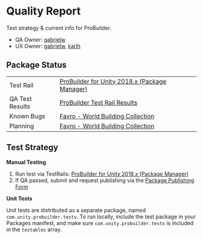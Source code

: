 # Quality Report

Test strategy & current info for ProBuilder.

- QA Owner: [gabrielw](gabrielw@unity3d.com)
- UX Owner: [gabrielw](gabrielw@unity3d.com), [karlh](karlh@unity3d.com)

## Package Status

| | |
|--|--|
|Test Rail | [ProBuilder for Unity 2018.x (Package Manager)](https://qatestrail.hq.unity3d.com/index.php?/suites/view/2498) |
| QA Test Results | [ProBuilder Test Rail Results](https://qatestrail.hq.unity3d.com/index.php?/runs/overview/32) |
| Known Bugs | [Favro - World Building Collection](https://fogbugz.unity3d.com/f/filters/?ixPersonAssignedTo=1667) |
| Planning | [Favro - World Building Collection](https://favro.com/organization/c564ede4ed3337f7b17986b6/5458f34f10ce252532bf6d1e) |

## Test Strategy

**Manual Testing**

1. Run test via TestRails: [ProBuilder for Unity 2018.x (Package Manager)](https://qatestrail.hq.unity3d.com/index.php?/suites/view/2498)
2. If QA passed, submit and request publishing via the [Package Publishing Form](https://docs.google.com/forms/d/e/1FAIpQLSdSIRO6s6_gM-BxXbDtdzIej-Hhk-3n68xSyC2sM8tp7413mw/viewform)

**Unit Tests**

Unit tests are distributed as a separate package, named `com.unity.probuilder.tests`. To run locally, include the test package in your Packages manifest, and make sure `com.unity.probuilder.tests` is included in the `testables` array.
